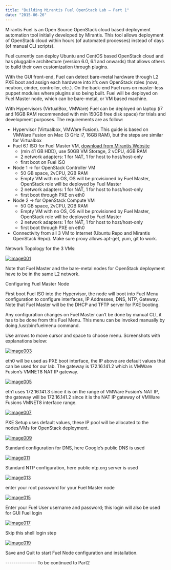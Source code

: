 ```yaml
---
title: "Building Mirantis Fuel OpenStack Lab – Part 1"
date: "2015-06-26"
---
```


Mirantis Fuel is an Open Source OpenStack cloud based deployment automation tool initially developed by Mirantis. This tool allows deployment of OpenStack cloud within hours (of automated processes) instead of days (of manual CLI scripts).

Fuel currently can deploy Ubuntu and CentOS based OpenStack cloud and has pluggable architecture (version 6.0, 6.1 and onwards) that allows others to build their own customization through plugins.

With the GUI front-end, Fuel can detect bare-metal hardware through L2 PXE boot and assign each hardware into it’s own OpenStack roles (nova, neutron, cinder, controller, etc.). On the back-end Fuel runs on master-less puppet modules where plugins also being built. Fuel will be deployed on Fuel Master node, which can be bare-metal, or VM based machine.

With Hypervisors (VirtualBox, VMWare) Fuel can be deployed on laptop (i7 and 16GB RAM recommended with min 150GB free disk space) for trials and development purposes. The requirements are as follow:

- Hypervisor (Virtualbox, VMWare Fusion). This guide is based on VMWare Fusion on Mac (3 GHz i7, 16GB RAM), but the steps are similar for Virtualbox
- Fuel 6.1 ISO for Fuel Master VM, [download from Mirantis Website](https://software.mirantis.com/openstack-download-form/)
    - (min 41 GB HDD), use 50GB VM Storage, 2 vCPU, 4GB RAM
    - 2 network adapters: 1 for NAT, 1 for host to host/host-only
    - first boot on Fuel ISO
- Node 1 -> for OpenStack Controller VM
    - 50 GB space, 2vCPU, 2GB RAM
    - Empty VM with no OS, OS will be provisioned by Fuel Master, OpenStack role will be deployed by Fuel Master
    - 2 network adapters: 1 for NAT, 1 for host to host/host-only
    - first boot through PXE on eth0
- Node 2 -> for OpenStack Compute VM
    - 50 GB space, 2vCPU, 2GB RAM
    - Empty VM with no OS, OS will be provisioned by Fuel Master, OpenStack role will be deployed by Fuel Master
    - 2 network adapters: 1 for NAT, 1 for host to host/host-only
    - first boot through PXE on eth0
- Connectivity from all 3 VM to Internet (Ubuntu Repo and Mirantis OpenStack Repo). Make sure proxy allows apt-get, yum, git to work.

Network Topology for the 3 VMs:

[![image001](https://sigitp.files.wordpress.com/2015/06/image001.png)](https://sigitp.files.wordpress.com/2015/06/image001.png)

Note that Fuel Master and the bare-metal nodes for OpenStack deployment have to be in the same L2 network.

Configuring Fuel Master Node

First boot Fuel ISO into the Hypervisor, the node will boot into Fuel Menu configuration to configure interfaces, IP Addresses, DNS, NTP, Gateway. Note that Fuel Master will be the DHCP and TFTP server for PXE booting.

Any configuration changes on Fuel Master can’t be done by manual CLI, it has to be done from this Fuel Menu. This menu can be invoked manually by doing /usr/bin/fuelmenu command.

Use arrows to move cursor and space to choose menu. Screenshots with explanations below:

[![image003](https://sigitp.files.wordpress.com/2015/06/image003.png)](https://sigitp.files.wordpress.com/2015/06/image003.png)

eth0 will be used as PXE boot interface, the IP above are default values that can be used for our lab. The gateway is 172.16.141.2 which is VMWare Fusion’s VMNET8 NAT IP gateway.

[![image005](https://sigitp.files.wordpress.com/2015/06/image005.png)](https://sigitp.files.wordpress.com/2015/06/image005.png)

eth1 uses 172.16.141.3 since it is on the range of VMWare Fusion’s NAT IP, the gateway will be 172.16.141.2 since it is the NAT IP gateway of VMWare Fusions VMNET8 interface range.

[![image007](https://sigitp.files.wordpress.com/2015/06/image007.png)](https://sigitp.files.wordpress.com/2015/06/image007.png)

PXE Setup uses default values, these IP pool will be allocated to the nodes/VMs for OpenStack deployment.

[![image009](https://sigitp.files.wordpress.com/2015/06/image009.png)](https://sigitp.files.wordpress.com/2015/06/image009.png)

Standard configuration for DNS, here Google’s public DNS is used

[![image011](https://sigitp.files.wordpress.com/2015/06/image011.png)](https://sigitp.files.wordpress.com/2015/06/image011.png)

Standard NTP configuration, here public ntp.org server is used

[![image013](https://sigitp.files.wordpress.com/2015/06/image013.png)](https://sigitp.files.wordpress.com/2015/06/image013.png)

enter your root password for your Fuel Master node

[![image015](https://sigitp.files.wordpress.com/2015/06/image015.png)](https://sigitp.files.wordpress.com/2015/06/image015.png)

Enter your Fuel User username and password; this login will also be used for GUI Fuel login

[![image017](https://sigitp.files.wordpress.com/2015/06/image017.png)](https://sigitp.files.wordpress.com/2015/06/image017.png)

Skip this shell login step

[![image019](https://sigitp.files.wordpress.com/2015/06/image019.png)](https://sigitp.files.wordpress.com/2015/06/image019.png)

Save and Quit to start Fuel Node configuration and installation.

\--------------- To be continued to Part2
